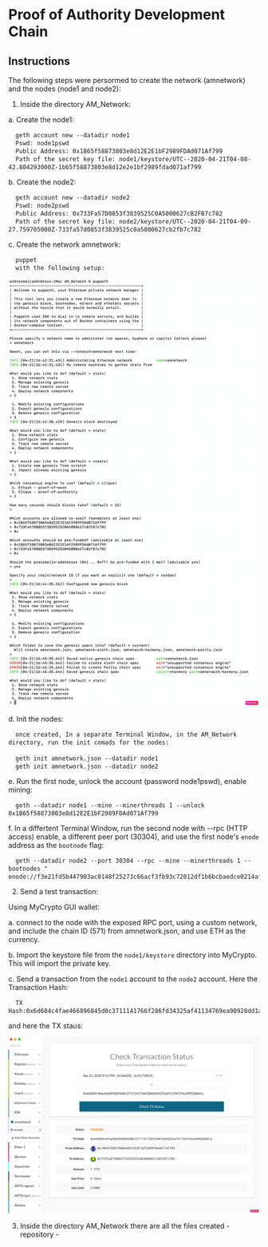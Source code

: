 # Proof of Authority Development Chain


## Instructions

The following steps were persormed to create the network (amnetwork) and the nodes (node1 and node2):

1. Inside the directory AM_Network:

  a. Create the node1:
  
      geth account new --datadir node1
      Pswd: node1pswd
      Public Address: 0x1B65f58873803e8d12E2E1bF2989FDAd071Af799
      Path of the secret key file: node1/keystore/UTC--2020-04-21T04-08-42.804293000Z-1b65f58873803e8d12e2e1bf2989fdad071af799
      
  b. Create the node2:
  
      geth account new --datadir node2
      Pswd: node2pswd
      Public Address: 0x733Fa57D0853f3839525C0A5000627cB2FB7c782
      Path of the secret key file: node2/keystore/UTC--2020-04-21T04-09-27.759705000Z-733fa57d0853f3839525c0a5000627cb2fb7c782

  c. Create the network amnetwork:
  
      puppet
      with the following setup:
      
 ![amnetwork](AM_Network/Screenshots/puppeth_config.png)
  
  
  d. Init the nodes:
      
      once created, In a separate Terminal Window, in the AM_Network directory, run the init comads for the nodes:
      
      geth init amnetwork.json --datadir node1
      geth init amnetwork.json --datadir node2
    
  e. Run the first node, unlock the account (password node1pswd), enable mining:
  
      geth --datadir node1 --mine --minerthreads 1 --unlock 0x1B65f58873803e8d12E2E1bF2989FDAd071Af799
      
  f. In a differtent Terminal Window, run the second node with --rpc (HTTP access) enable, a different peer port (30304), and use the first node's `enode` address as the `bootnode` flag:
  
      geth --datadir node2 --port 30304 --rpc --mine --minerthreads 1 --bootnodes " enode://f3e21fd5b447903ac0148f25273c66acf3fb93c72012df1b6bcbaedce0214afeaca51b7510a365bcdaed6c055f83929c4af83933014f7bd74a6bcd44e82a5a47@127.0.0.1:30303"
      
      
2. Send a test transaction:

Using MyCrypto GUI wallet:

  a. connect to the node with the exposed RPC port, using a custom network, and include the chain ID (571) from amnetwork.json, and use ETH as the currency.
  
  b. Import the keystore file from the `node1/keystore` directory into MyCrypto. This will import the private key.
  
  c. Send a transaction from the `node1` account to the `node2` account. Here the Transaction Hash:
  
      TX Hash:0x6d684c4fae466896845d0c3711141766f286fd34325af41134769ea90928dd1a
      
   and here the TX staus:
      
   ![TXStatus](AM_Network/Screenshots/transaction.png)


3. Inside the directory AM_Network there are all the files created - repository -
